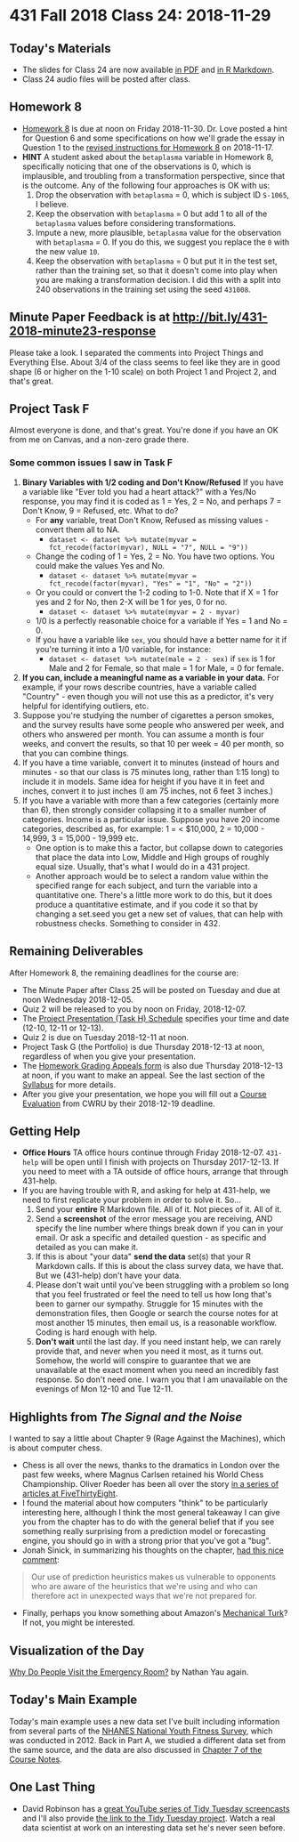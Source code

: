 # 431 Fall 2018 Class 24: 2018-11-29

## Today's Materials

- The slides for Class 24 are now available [in PDF](https://github.com/THOMASELOVE/431-2018/blob/master/slides/class24/431_class-24-slides_2018.pdf) and [in R Markdown](https://github.com/THOMASELOVE/THOMASELOVE/431-2018/master/slides/class24/431_class-24-slides_2018.Rmd).
- Class 24 audio files will be posted after class.

## Homework 8

- [Homework 8](https://github.com/THOMASELOVE/431-2018/tree/master/homework/Homework8) is due at noon on Friday 2018-11-30. Dr. Love posted a hint for Question 6 and some specifications on how we'll grade the essay in Question 1 to the [revised instructions for Homework 8](https://github.com/THOMASELOVE/431-2018/blob/master/homework/Homework8/431-2018-hw8.md) on 2018-11-17.
- **HINT** A student asked about the `betaplasma` variable in Homework 8, specifically noticing that one of the observations is 0, which is implausible, and troubling from a transformation perspective, since that is the outcome. Any of the following four approaches is OK with us:
    1. Drop the observation with `betaplasma` = 0, which is subject ID `S-1065`, I believe.
    2. Keep the observation with `betaplasma` = 0 but add 1 to all of the `betaplasma` values before considering transformations.
    3. Impute a new, more plausible, `betaplasma` value for the observation with `betaplasma` = 0. If you do this, we suggest you replace the `0` with the new value `10`.
    4. Keep the observation with `betaplasma` = 0 but put it in the test set, rather than the training set, so that it doesn't come into play when you are making a transformation decision. I did this with a split into 240 observations in the training set using the seed `431008`.

## Minute Paper Feedback is at http://bit.ly/431-2018-minute23-response

Please take a look. I separated the comments into Project Things and Everything Else. About 3/4 of the class seems to feel like they are in good shape (6 or higher on the 1-10 scale) on both Project 1 and Project 2, and that's great.

## Project Task F

Almost everyone is done, and that's great. You're done if you have an OK from me on Canvas, and a non-zero grade there.

### Some common issues I saw in Task F

1. **Binary Variables with 1/2 coding and Don't Know/Refused** If you have a variable like "Ever told you had a heart attack?" with a Yes/No response, you may find it is coded as 1 = Yes, 2 = No, and perhaps 7 = Don't Know, 9 = Refused, etc. What to do?
    - For **any** variable, treat Don't Know, Refused as missing values - convert them all to NA.
        - `dataset <- dataset %>% mutate(myvar = fct_recode(factor(myvar), NULL = "7", NULL = "9"))`
    - Change the coding of 1 = Yes, 2 = No. You have two options. You could make the values Yes and No.
        - `dataset <- dataset %>% mutate(myvar = fct_recode(factor(myvar), "Yes" = "1", "No" = "2"))` 
    - Or you could or convert the 1-2 coding to 1-0. Note that if X = 1 for yes and 2 for No, then 2-X will be 1 for yes, 0 for no.
        - `dataset <- dataset %>% mutate(myvar = 2 - myvar)`
    - 1/0 is a perfectly reasonable choice for a variable if Yes = 1 and No = 0.
    - If you have a variable like `sex`, you should have a better name for it if you're turning it into a 1/0 variable, for instance:
        - `dataset <- dataset %>% mutate(male = 2 - sex)` if `sex` is 1 for Male and 2 for Female, so that male = 1 for Male, = 0 for female.
2. **If you can, include a meaningful name as a variable in your data.** For example, if your rows describe countries, have a variable called "Country" - even though you will not use this as a predictor, it's very helpful for identifying outliers, etc.
3. Suppose you're studying the number of cigarettes a person smokes, and the survey results have some people who answered per week, and others who answered per month. You can assume a month is four weeks, and convert the results, so that 10 per week = 40 per month, so that you can combine things.
4. If you have a time variable, convert it to minutes (instead of hours and minutes - so that our class is 75 minutes long, rather than 1:15 long) to include it in models. Same idea for height if you have it in feet and inches, convert it to just inches (I am 75 inches, not 6 feet 3 inches.)
5. If you have a variable with more than a few categories (certainly more than 6), then strongly consider collapsing it to a smaller number of categories. Income is a particular issue. Suppose you have 20 income categories, described as, for example: 1 = < $10,000, 2 = 10,000 - 14,999, 3 = 15,000 - 19,999 etc.
    - One option is to make this a factor, but collapse down to categories that place the data into Low, Middle and High groups of roughly equal size. Usually, that's what I would do in a 431 project.
    - Another approach would be to select a random value within the specified range for each subject, and turn the variable into a quantitative one. There's a little more work to do this, but it does produce a quantitative estimate, and if you code it so that by changing a set.seed you get a new set of values, that can help with robustness checks. Something to consider in 432.

## Remaining Deliverables

After Homework 8, the remaining deadlines for the course are:
- The Minute Paper after Class 25 will be posted on Tuesday and due at noon Wednesday 2018-12-05.
- Quiz 2 will be released to you by noon on Friday, 2018-12-07.
- The [Project Presentation (Task H) Schedule](http://bit.ly/431-2018-project-schedule) specifies your time and date (12-10, 12-11 or 12-13).
- Quiz 2 is due on Tuesday 2018-12-11 at noon.
- Project Task G (the Portfolio) is due Thursday 2018-12-13 at noon, regardless of when you give your presentation.
- The [Homework Grading Appeals form](https://goo.gl/forms/G4ZZ1Fge1ZkQVKzy2) is also due Thursday 2018-12-13 at noon, if you want to make an appeal. See the last section of the [Syllabus](https://thomaselove.github.io/2018-431-syllabus/) for more details.
- After you give your presentation, we hope you will fill out a [Course Evaluation](https://webapps.case.edu/courseevals/) from CWRU by their 2018-12-19 deadline.

## Getting Help

- **Office Hours** TA office hours continue through Friday 2018-12-07. `431-help` will be open until I finish with projects on Thursday 2017-12-13. If you need to meet with a TA outside of office hours, arrange that through 431-help.
- If you are having trouble with R, and asking for help at 431-help, we need to first replicate your problem in order to solve it. So...
    1. Send your **entire** R Markdown file. All of it. Not pieces of it. All of it.
    2. Send a **screenshot** of the error message you are receiving, AND specify the line number where things break down if you can in your email. Or ask a specific and detailed question - as specific and detailed as you can make it.
    3. If this is about "your data" **send the data** set(s) that your R Markdown calls. If this is about the class survey data, we have that. But we (431-help) don't have your data.
    4. Please don't wait until you've been struggling with a problem so long that you feel frustrated or feel the need to tell us how long that's been to garner our sympathy. Struggle for 15 minutes with the demonstration files, then Google or search the course notes for at most another 15 minutes, then email us, is a reasonable workflow. Coding is hard enough with help.
    5. **Don't wait** until the last day. If you need instant help, we can rarely provide that, and never when you need it most, as it turns out. Somehow, the world will conspire to guarantee that we are  unavailable at the exact moment when you need an incredibly fast response. So don't need one. I warn you that I am unavailable on the evenings of Mon 12-10 and Tue 12-11.

## Highlights from *The Signal and the Noise*

I wanted to say a little about Chapter 9 (Rage Against the Machines), which is about computer chess. 

- Chess is all over the news, thanks to the dramatics in London over the past few weeks, where Magnus Carlsen retained his World Chess Championship. Oliver Roeder has been all over the story [in a series of articles at FiveThirtyEight](https://fivethirtyeight.com/tag/chess/).
- I found the material about how computers "think" to be particularly interesting here, although I think the most general takeaway I can give you from the chapter has to do with the general belief that if you see something really surprising from a prediction model or forecasting engine, you should go in with a strong prior that you've got a "bug".
- Jonah Sinick, in summarizing his thoughts on the chapter, [had this nice comment](https://www.lesswrong.com/posts/rGj2K8vu5qQCTWCar/some-highlights-from-nate-silver-s-the-signal-and-the-noise):

> Our use of prediction heuristics makes us vulnerable to opponents who are aware of the heuristics that we're using and who can therefore act in unexpected ways that we're not prepared for.

- Finally, perhaps you know something about Amazon's [Mechanical Turk](https://www.mturk.com/)? If not, you might be interested.

## Visualization of the Day

[Why Do People Visit the Emergency Room?](https://flowingdata.com/2016/02/09/why-people-visit-the-emergency-room/) by Nathan Yau again.

## Today's Main Example

Today's main example uses a new data set I've built including information from several parts of the [NHANES National Youth Fitness Survey](https://www.cdc.gov/nchs/nnyfs/index.htm), which was conducted in 2012. Back in Part A, we studied a different data set from the same source, and the data are also discussed in [Chapter 7 of the Course Notes](https://thomaselove.github.io/2018-431-book/NYFS-Study.html).

## One Last Thing

- David Robinson has a [great YouTube series of Tidy Tuesday screencasts](https://www.youtube.com/channel/UCeiiqmVK07qhY-wvg3IZiZQ) and I'll also provide [the link to the Tidy Tuesday project](https://github.com/rfordatascience/tidytuesday). Watch a real data scientist at work on an interesting data set he's never seen before.
